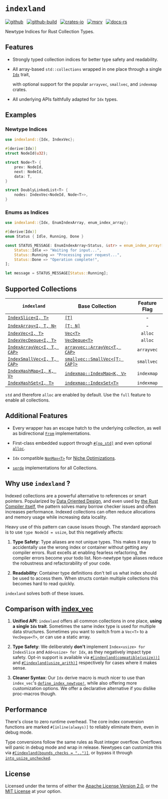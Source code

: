 # `indexland`

[![github]](https://github.com/cmrschwarz/indexland/tree/main/crates/indexland)&ensp;
[![github-build]](https://github.com/cmrschwarz/indexland/actions/workflows/ci.yml)&ensp;
[![crates-io]](https://crates.io/crates/indexland)&ensp;
[![msrv]](https://crates.io/crates/indexland)&ensp;
[![docs-rs]](https://docs.rs/indexland)&ensp;

[github]: https://img.shields.io/badge/cmrschwarz/indexland-8da0cb?&labelColor=555555&logo=github
[github-build]: https://github.com/cmrschwarz/indexland/actions/workflows/ci.yml/badge.svg
[crates-io]: https://img.shields.io/crates/v/indexland.svg?logo=rust
[msrv]: https://img.shields.io/crates/msrv/indexland?logo=rust
[docs-rs]: https://img.shields.io/badge/docs.rs-indexland-66c2a5?logo=docs.rs

Newtype Indices for Rust Collection Types.

## Features
- Strongly typed collection indices for better type safety and readability.

- All array-based `std::collections` wrapped in one place through a single
  [`Idx`](https://docs.rs/indexland/latest/indexland/trait.Idx.html) trait,

  with optional support for the popular `arrayvec`, `smallvec`, and `indexmap` crates.

- All underlying APIs faithfully adapted for `Idx` types.

## Examples
### Newtype Indices
```rust
use indexland::{Idx, IndexVec};

#[derive(Idx)]
struct NodeId(u32);

struct Node<T> {
    prev: NodeId,
    next: NodeId,
    data: T,
}

struct DoublyLinkedList<T> {
    nodes: IndexVec<NodeId, Node<T>>,
}
```

### Enums as Indices
```rust
use indexland::{Idx, EnumIndexArray, enum_index_array};

#[derive(Idx)]
enum Status { Idle, Running, Done }

const STATUS_MESSAGE: EnumIndexArray<Status, &str> = enum_index_array![
    Status::Idle => "Waiting for input...",
    Status::Running => "Processing your request...",
    Status::Done => "Operation complete!",
];

let message = STATUS_MESSAGE[Status::Running];
```

## Supported Collections

| `indexland` | Base Collection | Feature Flag |
|----------|-----------------------|:------------------:|
| [`IndexSlice<I, T>`](https://docs.rs/indexland/latest/indexland/struct.IndexSlice.html) | [`[T]`](https://doc.rust-lang.org/std/primitive.slice.html) | - |
| [`IndexArray<I, T, N>`](https://docs.rs/indexland/latest/indexland/struct.IndexArray.html) | [`[T; N]`](https://doc.rust-lang.org/std/primitive.array.html) | - |
| [`IndexVec<I, T>`](https://docs.rs/indexland/latest/indexland/struct.IndexVec.html) | [`Vec<T>`](https://doc.rust-lang.org/std/vec/struct.Vec.html) | `alloc` |
| [`IndexVecDeque<I, T>`](https://docs.rs/indexland/latest/indexland/struct.IndexVecDeque.html) | [`VecDeque<T>`](https://doc.rust-lang.org/std/collections/struct.VecDeque.html) |  `alloc` |
| [`IndexArrayVec<I, T, CAP>`](https://docs.rs/indexland/latest/indexland/struct.IndexArrayVec.html) | [`arrayvec::ArrayVec<T, CAP>`](https://docs.rs/arrayvec/latest/arrayvec/struct.ArrayVec.html) | `arrayvec` |
| [`IndexSmallVec<I, T, CAP>`](https://docs.rs/indexland/latest/indexland/struct.IndexSmallVec.html) | [`smallvec::SmallVec<[T; CAP]>`](https://docs.rs/smallvec/latest/smallvec/struct.SmallVec.html)  | `smallvec`  |
| [`IndexHashMap<I, K, V>`](https://docs.rs/indexland/latest/indexland/struct.IndexHashMap.html) | [`indexmap::IndexMap<K, V>`](https://docs.rs/indexmap/latest/indexmap/map/struct.IndexMap.html) | `indexmap` |
| [`IndexHashSet<I, T>`](https://docs.rs/indexland/latest/indexland/struct.IndexHashSet.html) | [`indexmap::IndexSet<T>`](https://docs.rs/indexmap/latest/indexmap/set/struct.IndexSet.html) | `indexmap` |

`std` and therefore `alloc` are enabled by default.
Use the `full` feature to enable all collections.

## Additional Features

- Every wrapper has an escape hatch
  to the underlying collection, as well as bidirectional [`From`](core::convert::From)
  implementations.

- First-class embedded support through
  [`#[no_std]`](https://docs.rust-embedded.org/book/intro/no-std.html)
  and even optional
  [`alloc`](https://doc.rust-lang.org/core/alloc/index.html).

- `Idx` compatible
  [`NonMax<T>`](https://docs.rs/indexland/latest/indexland/struct.NonMax.html) for
  [Niche Optimizations](https://doc.rust-lang.org/std/option/index.html#representation).

- [`serde`](::serde) implementations for all Collections.

## Why use `indexland` ?
Indexed collections are a powerful alternative to references or smart pointers.
Popularized by
[Data Oriented Design](https://en.wikipedia.org/wiki/Data-oriented_design),
and even used by
[the Rust Compiler itself](https://github.com/rust-lang/rust/blob/2b285cd5f0877e30ad1d83e04f8cc46254e43391/compiler/rustc_index/src/vec.rs#L40),
the pattern solves many borrow checker issues and often increases performance.
Indexed collections can often reduce allocations and memory usage while increasing
data locality.

Heavy use of this pattern can cause issues though. The standard approach is to
use `type NodeId = usize`, but this negatively affects:

  1. **Type Safety**: Type aliases are not unique types.
     This makes it easy to accidentally use the wrong index or container
     without getting any compiler errors. Rust excells at
     enabling fearless refactoring, the compiler errors become your todo list.
     Non-newtype type aliases reduce the robustness and refactorability of your code.

  2. **Readability**: Container type definitions don't tell us what index
     should be used to access them. When structs contain multiple collections
     this becomes hard to read quickly.

`indexland` solves both of these issues.

## Comparison with [index_vec](https://docs.rs/index_vec/latest/index_vec/index.html)
1.  **Unified API**: `indexland` offers all common collections in one place,
    **using a single `Idx` trait**. Sometimes the same index type is used
    for multiple data structures. Sometimes you want to switch from a `Vec<T>`
    to a `VecDeque<T>`, or can use a static array.

2.  **Type Safety**: We deliberately **don't** implement
    `Index<usize> for IndexSlice` and `Add<usize> for Idx`,
    as they negatively impact type safety. Opt-in support is available
    via
    [`#[indexland(compatible(usize))]`](https://docs.rs/indexland_derive/latest/indexland_derive/derive.Idx.html#indexlandcompatible)
    and
    [`#[indexland(usize_arith)]`](https://docs.rs/indexland_derive/latest/indexland_derive/derive.Idx.html#indexlandusize_arith)
    respectively for cases where it makes sense.

3.  **Cleaner Syntax**: Our `Idx` derive macro is much nicer to use than
    `index_vec`'s [`define_index_newtype!`](https://docs.rs/index_vec/latest/index_vec/macro.define_index_type.html),
    while also offering more customization options.
    We offer a declarative alternative if you dislike proc-macros though.

## Performance
There's close to zero runtime overhead. The core index conversion functions are
marked `#[inline(always)]` to reliably eliminate them, even in debug mode.

Type conversions follow the same rules as Rust integer overflow.
Overflows will panic in debug mode and wrap in release.
Newtypes can customize this via
[`#[indexland(bounds_checks = "..")]`](https://docs.rs/indexland_derive/latest/indexland_derive/derive.Idx.html#indexlandbounds_checks--),
or bypass it through
[`into_usize_unchecked`](https://docs.rs/indexland/latest/indexland/trait.Idx.html#tymethod.into_usize).


## License
Licensed under the terms of either the [Apache License Version 2.0](./LICENSE-APACHE), or the [MIT License](./LICENSE-MIT) at your option.
